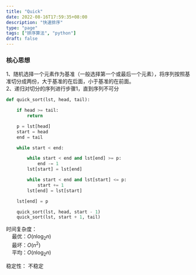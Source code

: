 ```yaml
---
title: "Quick"
date: 2022-08-16T17:59:35+08:00
description: "快速排序"
type: "page"
tags: ["排序算法", "python"]
draft: false
---
```


### 核心思想

1、随机选择一个元素作为基准（一般选择第一个或最后一个元素），将序列按照基准切分成两份，大于基准的在后面，小于基准的在前面。  
2、递归对切分的序列进行步骤1，直到序列不可分

```python
def quick_sort(lst, head, tail):

    if head >= tail:
        return

    p = lst[head]
    start = head
    end = tail

    while start < end:

        while start < end and lst[end] >= p:
            end -= 1
        lst[start] = lst[end]

        while start < end and lst[start] <= p:
            start += 1
        lst[end] = lst[start]

    lst[end] = p

    quick_sort(lst, head, start - 1)
    quick_sort(lst, start + 1, tail)

```
时间复杂度：  
&nbsp; &nbsp; 最优：$O(n\log_2n)$  
&nbsp; &nbsp; 最坏：$O(n^2)$  
&nbsp; &nbsp; 平均：$O(n\log_2n)$  

稳定性： 不稳定